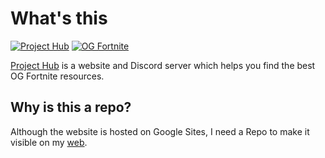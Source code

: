 # What's this
[![Project Hub](https://img.shields.io/badge/Project_Hub-OGFN?style=for-the-badge&color=black)](https://projecthub.jgc.linkpc.net/)
[![OG Fortnite](https://img.shields.io/badge/OG_Fortnite-OGFN?style=for-the-badge&color=black)](https://projecthub.jgc.linkpc.net/)

[Project Hub](https://projecthub.jgc.linkpc.net/) is a website and Discord server which helps you find the best OG Fortnite resources.

## Why is this a repo?
Although the website is hosted on Google Sites, I need a Repo to make it visible on my [web](http://jgc.linkpc.net/).
